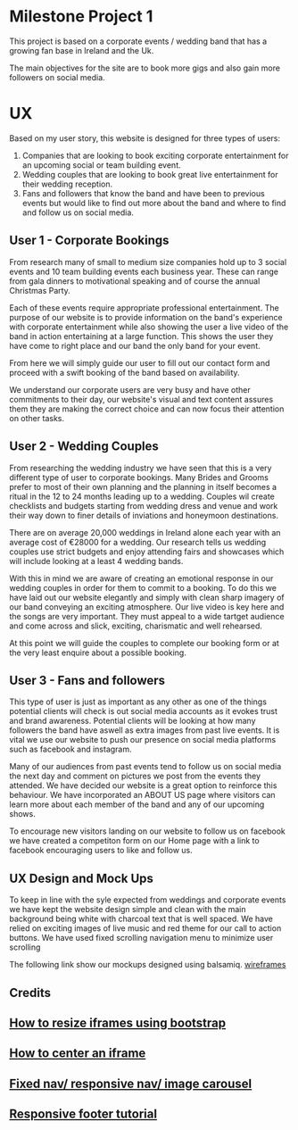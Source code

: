 # Milestone Project 1

This project is based on a corporate events / wedding band that has a growing fan base in Ireland and the Uk. 

The main objectives for the site are to book more gigs and also gain more followers on social media. 

# UX

Based on my user story, this website is designed for three types of users:

1. Companies that are looking to book exciting corporate entertainment for an upcoming social or team building event.
1. Wedding couples that are looking to book great live entertainment for their wedding reception.
1. Fans and followers that know the band and have been to previous events but would like to find out more about the band and where to find and follow us on social media.

## User 1 - Corporate Bookings
From research many of small to medium size companies hold up to 3 social events and 10 team building events each business year. These can range from gala dinners to motivational speaking and of course the annual Christmas Party.

Each of these events require appropriate professional entertainment. The purpose of our website is to provide information on the band's experience with corporate entertainment while also showing the user a live video of the band in action entertaining at a large function. This shows the user they have come to right place and our band the only band for your event.

From here we will simply guide our user to fill out our contact form and proceed with a swift booking of the band based on availability. 

We understand our corporate users are very busy and have other commitments to their day, our website's visual and text content assures them they are making the correct choice and can now focus their attention on other tasks.

## User 2 - Wedding Couples
From researching the wedding industry we have seen that this is a very different type of user to corporate bookings. Many Brides and Grooms prefer to most of their own planning and the planning in itself becomes a ritual in the 12 to 24 months leading up to a wedding. Couples wil create checklists and budgets starting from wedding dress and venue and work their way down to finer details of inviations and honeymoon destinations.

There are on average 20,000 weddings in Ireland alone each year with an average cost of €28000 for a wedding. Our research tells us wedding couples use strict budgets and enjoy attending fairs and showcases which will include looking at a least 4 wedding bands.

With this in mind we are aware of creating an emotional response in our wedding couples in order for them to commit to a booking. To do this we have laid out our website elegantly and simply with clean sharp imagery of our band conveying an exciting atmosphere. Our live video is key here and the songs are very important. They must appeal to a wide tartget audience and come across and slick, exciting, charismatic and well rehearsed. 

At this point we will guide the couples to complete our booking form or at the very least enquire about a possible booking.

## User 3 - Fans and followers
This type of user is just as important as any other as one of the things potential clients will check is out social media accounts as it evokes trust and brand awareness. Potential clients will be looking at how many followers the band have aswell as extra images from past live events. It is vital we use our website to push our presence on social media platforms such as facebook and instagram.

Many of our audiences from past events tend to follow us on social media the next day and comment on pictures we post from the events they attended. We have decided our website is a great option to reinforce this behaviour. We have incorporated an ABOUT US page where visitors can learn more about each member of the band and any of our upcoming shows. 

To encourage new visitors landing on our website to follow us on facebook we have created a competiton form on our Home page with a link to facebook encouraging users to like and follow us.

## UX Design and Mock Ups
To keep in line with the syle expected from weddings and corporate events we have kept the website design simple and clean with the main background being white with charcoal text that is well spaced. 
We have relied on exciting images of live music and red theme for our call to action buttons. 
We have used fixed scrolling navigation menu to minimize user scrolling

The following link show our mockups designed using balsamiq. [wireframes](./assets/wireframes/mockups.pdf)

## Credits

## [How to resize iframes using bootstrap](https://blog.theodo.com/2018/01/responsive-iframes-css-trick/)

## [How to center an iframe](https://www.panayiotisgeorgiou.net/how-to-center-a-youtube-iframe-on-a-page/)

## [Fixed nav/ responsive nav/ image carousel](https://youtu.be/9cKsq14Kfsw)

## [Responsive footer tutorial](https://youtu.be/Ie59s2wZYc8)
